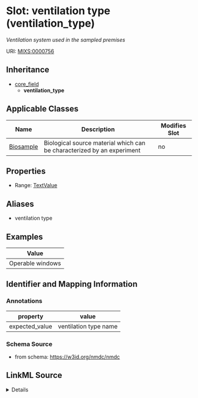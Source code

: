 # Slot: ventilation type (ventilation_type)


_Ventilation system used in the sampled premises_



URI: [MIXS:0000756](https://w3id.org/mixs/0000756)




## Inheritance

* [core_field](core_field.md)
    * **ventilation_type**





## Applicable Classes

| Name | Description | Modifies Slot |
| --- | --- | --- |
[Biosample](Biosample.md) | Biological source material which can be characterized by an experiment |  no  |







## Properties

* Range: [TextValue](TextValue.md)



## Aliases


* ventilation type




## Examples

| Value |
| --- |
| Operable windows |

## Identifier and Mapping Information





### Annotations

| property | value |
| --- | --- |
| expected_value | ventilation type name || occurrence | 1 |



### Schema Source


* from schema: https://w3id.org/nmdc/nmdc




## LinkML Source

<details>
```yaml
name: ventilation_type
annotations:
  expected_value:
    tag: expected_value
    value: ventilation type name
  occurrence:
    tag: occurrence
    value: '1'
description: Ventilation system used in the sampled premises
title: ventilation type
examples:
- value: Operable windows
from_schema: https://w3id.org/nmdc/nmdc
aliases:
- ventilation type
rank: 1000
is_a: core field
string_serialization: '{text}'
slot_uri: MIXS:0000756
multivalued: false
alias: ventilation_type
domain_of:
- Biosample
range: TextValue

```
</details>